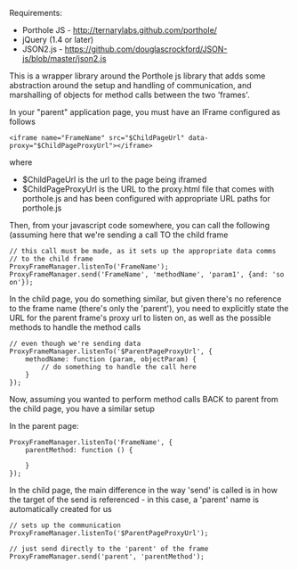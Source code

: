
Requirements:

* Porthole JS - http://ternarylabs.github.com/porthole/
* jQuery (1.4 or later)
* JSON2.js - https://github.com/douglascrockford/JSON-js/blob/master/json2.js

This is a wrapper library around the Porthole js library that adds some abstraction
around the setup and handling of communication, and marshalling of objects for
method calls between the two 'frames'. 

In your "parent" application page, you must have an IFrame configured as follows

	<iframe name="FrameName" src="$ChildPageUrl" data-proxy="$ChildPageProxyUrl"></iframe>

where

* $ChildPageUrl is the url to the page being iframed
* $ChildPageProxyUrl is the URL to the proxy.html file that comes with porthole.js and has been configured with appropriate URL paths for porthole.js
			
Then, from your javascript code somewhere, you can call the following (assuming
here that we're sending a call TO the child frame

	// this call must be made, as it sets up the appropriate data comms 
	// to the child frame
	ProxyFrameManager.listenTo('FrameName');
	ProxyFrameManager.send('FrameName', 'methodName', 'param1', {and: 'so on'});


In the child page, you do something similar, but given there's no reference
to the frame name (there's only the 'parent'), you need to explicitly state
the URL for the parent frame's proxy url to listen on, as well as the 
possible methods to handle the method calls

	// even though we're sending data
	ProxyFrameManager.listenTo('$ParentPageProxyUrl', {
		methodName: function (param, objectParam) {
			// do something to handle the call here
		}
	});

Now, assuming you wanted to perform method calls BACK to parent from the
child page, you have a similar setup

In the parent page: 

	ProxyFrameManager.listenTo('FrameName', {
		parentMethod: function () {

		}
	});

In the child page, the main difference in the way 'send' is called is 
in how the target of the send is referenced - in this case, a 'parent' name
is automatically created for us 

	// sets up the communication 
	ProxyFrameManager.listenTo('$ParentPageProxyUrl');

	// just send directly to the 'parent' of the frame
	ProxyFrameManager.send('parent', 'parentMethod');
